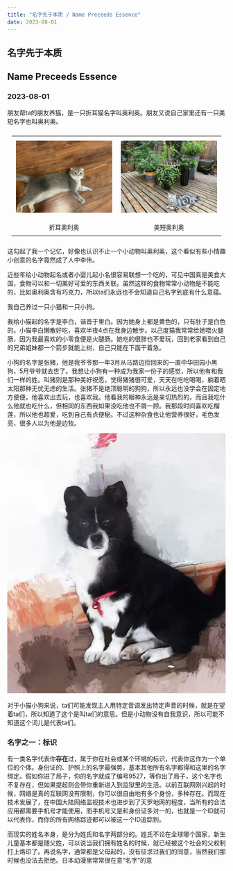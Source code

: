 ```yaml
---
title: "名字先于本质 / Name Preceeds Essence"
date: 2023-08-01
---
```


## 名字先于本质  
## Name Preceeds Essence  
### 2023-08-01

朋友帮ta的朋友养猫，是一只折耳猫名字叫奥利奥。朋友又说自己家里还有一只美短名字也叫奥利奥。

<style>
table, tr, td, th {
  padding: 10px;
  margin: auto;
  border: none;
  text-align: center;
}
</style>

<table>
  <tr>
    <td>
      <img src="/static/img/blog/name-preceeds-essence/ScottishFold.jpg" alt="折耳奥利奥" style="max-width:100%; height:auto;">
    </td>
    <td>
      <img src="/static/img/blog/name-preceeds-essence/AmericanShorthair.jpg" alt="美短奥利奥" style="max-width:100%; height:auto;">
    </td>
  </tr>
  <tr>
    <td>折耳奥利奥</td>
    <td>美短奥利奥</td>
  </tr>
</table>


这勾起了我一个记忆，好像也认识不止一个小动物叫奥利奥，这个看似有些小情趣小创意的名字竟然成了人中李伟。

近些年给小动物起名或者小婴儿起小名很容易联想一个吃的，可见中国真是美食大国，食物可以和一切美好可爱的东西关联。虽然这样的食物常常小动物是不能吃的，比如奥利奥含有巧克力，所以ta们永远也不会知道自己名字到底有什么意蕴。

我自己养过一只小猫和一只小狗。

我给小猫起的名字是李白，谐音于里白。因为她身上都是黄色的，只有肚子是白色的。小猫李白懒散好吃，喜欢半夜4点在我身边散步。以己度猫我常常给她喂火腿肠，因为我最喜欢的小零食便是火腿肠。她吃的很胖也不爱玩，回到老家看到自己的兄弟姐妹都一个箭步就能上树，自己只能在下面干着急。

小狗的名字是张猪，他是我爷爷那一年3月从马路边捡回来的一直中华田园小黑狗，5月爷爷就去世了。我想让小狗有一种成为我家一份子的感觉，所以他有和我们一样的姓。叫猪则是那种美好祝愿，觉得猪猪很可爱，天天在吃吃喝喝，躺着晒太阳那种无忧无虑的生活。张猪不是绝顶聪明的狗狗，所以永远也没学会在固定地方便便。他喜欢出去玩，也喜欢我。他看我的眼神永远是亲切热烈的，而且我吃什么他就也吃什么，但相同的东西我如果没吃他也不屑一顾。我那段时间喜欢吃榴莲，所以他也超爱，吃到自己有点便秘。不过这种杂食也让他营养很好，毛色发亮，很多人以为他是边牧。

![张猪](/static/img/blog/name-preceeds-essence/ZhuZhang.jpg)

对于小猫小狗来说，ta们可能发现主人用特定音调发出特定声音的时候，就是在望着ta们，所以知道了这个是叫ta们的意思。但是小动物没有自我意识，所以可能不知道这个词儿是代表ta们。

### 名字之一：标识

有一类名字代表你**存在**过，属于你在社会或某个环境的标识，代表你这作为一个单位的个体。身份证的、护照上的名字最强势，基本其他所有名字都得和这里的名字绑定。假如你进了局子，你的名字就成了编号9527，等你出了局子，这个名字也不复存在，但如果提起则会带你重新进入到监狱里的生活。以前互联网刚兴起的时候，网络是真的互联网没有限制，你可以很自由地有多个身份，多种存在。而现在技术发展了，在中国大陆网络监视技术也进步到了天罗地网的程度，当所有的合法应用都需要手机号才能使用，而手机号又是和身份证多对一的，也就是一个ID就可以代表你，而你的所有网络踪迹都可以被这一个ID追踪到。

而现实的姓名本身，是分为姓氏和名字两部分的。姓氏不论在全球哪个国家，新生儿童基本都是随父姓，可以说当我们拥有姓名的时候，就已经被这个社会的父权制打上烙印了。再说名字，通常都是父母起的，没有征求过我们的同意，当然我们那时候也没法去拒绝。日本动漫里常常很在意“名字”的意
